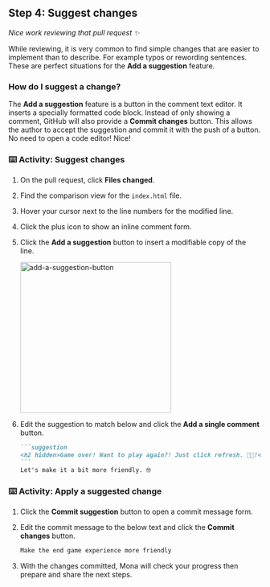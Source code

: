 ## Step 4: Suggest changes

_Nice work reviewing that pull request :sparkles:_

While reviewing, it is very common to find simple changes that are easier to implement than to describe. For example typos or rewording sentences. These are perfect situations for the **Add a suggestion** feature.

### How do I suggest a change?

The **Add a suggestion** feature is a button in the comment text editor. It inserts a specially formatted code block. Instead of only showing a comment, GitHub will also provide a **Commit changes** button. This allows the author to accept the suggestion and commit it with the push of a button. No need to open a code editor! Nice!

### :keyboard: Activity: Suggest changes

1. On the pull request, click **Files changed**.

1. Find the comparison view for the `index.html` file.

1. Hover your cursor next to the line numbers for the modified line.

1. Click the plus icon to show an inline comment form.

1. Click the **Add a suggestion** button to insert a modifiable copy of the line.

   <img width="300" alt="add-a-suggestion-button" src="https://github.com/user-attachments/assets/dc781d29-d5fe-4da9-9e4b-eb406c5d9ab5" />

1. Edit the suggestion to match below and click the **Add a single comment** button.

   ````md
   ```suggestion
   <h2 hidden>Game over! Want to play again?! Just click refresh. 🧑‍🚀!</h2>
   ```
   Let's make it a bit more friendly. 🤓
   ````

### :keyboard: Activity: Apply a suggested change

1. Click the **Commit suggestion** button to open a commit message form.

1. Edit the commit message to the below text and click the **Commit changes** button.

   ```markdown
   Make the end game experience more friendly
   ```

1. With the changes committed, Mona will check your progress then prepare and share the next steps.
